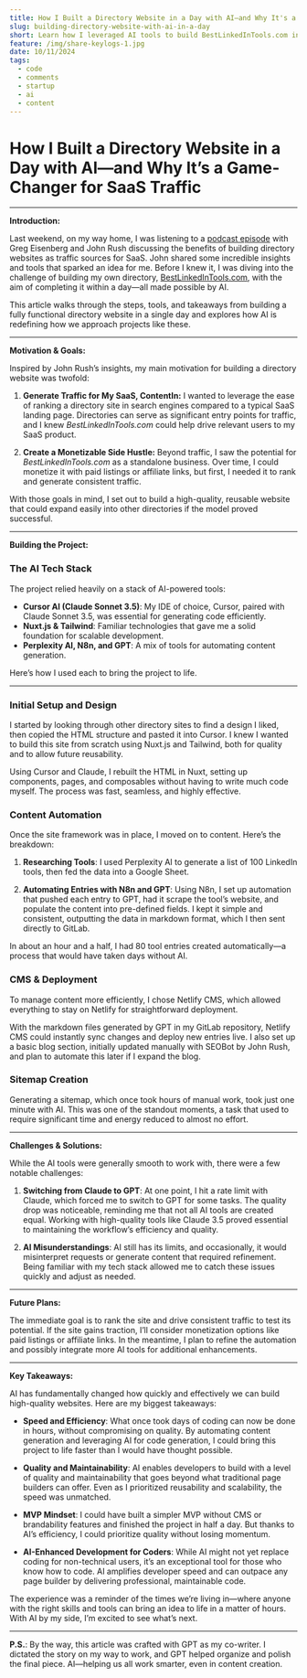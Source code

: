```yaml
---
title: How I Built a Directory Website in a Day with AI—and Why It's a Game-Changer for SaaS Traffic
slug: building-directory-website-with-ai-in-a-day
short: Learn how I leveraged AI tools to build BestLinkedInTools.com in just one day. Using Claude, GPT, and automation, I created a scalable directory website that drives traffic to my SaaS product while demonstrating the game-changing potential of AI in web development.
feature: /img/share-keylogs-1.jpg
date: 10/11/2024
tags:
  - code
  - comments
  - startup
  - ai
  - content
---
```


# How I Built a Directory Website in a Day with AI—and Why It’s a Game-Changer for SaaS Traffic

---

**Introduction:**

Last weekend, on my way home, I was listening to a [podcast episode](https://www.youtube.com/watch?v=hPveUtta0Es) with Greg Eisenberg and John Rush discussing the benefits of building directory websites as traffic sources for SaaS. John shared some incredible insights and tools that sparked an idea for me. Before I knew it, I was diving into the challenge of building my own directory, [BestLinkedInTools.com](https://www.bestlinkedintools.com), with the aim of completing it within a day—all made possible by AI.

This article walks through the steps, tools, and takeaways from building a fully functional directory website in a single day and explores how AI is redefining how we approach projects like these.

---

**Motivation & Goals:**

Inspired by John Rush’s insights, my main motivation for building a directory website was twofold:

1. **Generate Traffic for My SaaS, ContentIn:** I wanted to leverage the ease of ranking a directory site in search engines compared to a typical SaaS landing page. Directories can serve as significant entry points for traffic, and I knew *BestLinkedInTools.com* could help drive relevant users to my SaaS product.

2. **Create a Monetizable Side Hustle:** Beyond traffic, I saw the potential for *BestLinkedInTools.com* as a standalone business. Over time, I could monetize it with paid listings or affiliate links, but first, I needed it to rank and generate consistent traffic.

With those goals in mind, I set out to build a high-quality, reusable website that could expand easily into other directories if the model proved successful.

---

**Building the Project:**

### The AI Tech Stack

The project relied heavily on a stack of AI-powered tools:

- **Cursor AI (Claude Sonnet 3.5)**: My IDE of choice, Cursor, paired with Claude Sonnet 3.5, was essential for generating code efficiently.
- **Nuxt.js & Tailwind**: Familiar technologies that gave me a solid foundation for scalable development.
- **Perplexity AI, N8n, and GPT**: A mix of tools for automating content generation.

Here’s how I used each to bring the project to life.

---

### Initial Setup and Design

I started by looking through other directory sites to find a design I liked, then copied the HTML structure and pasted it into Cursor. I knew I wanted to build this site from scratch using Nuxt.js and Tailwind, both for quality and to allow future reusability.

Using Cursor and Claude, I rebuilt the HTML in Nuxt, setting up components, pages, and composables without having to write much code myself. The process was fast, seamless, and highly effective.

### Content Automation

Once the site framework was in place, I moved on to content. Here’s the breakdown:

1. **Researching Tools**: I used Perplexity AI to generate a list of 100 LinkedIn tools, then fed the data into a Google Sheet.
   
2. **Automating Entries with N8n and GPT**: Using N8n, I set up automation that pushed each entry to GPT, had it scrape the tool’s website, and populate the content into pre-defined fields. I kept it simple and consistent, outputting the data in markdown format, which I then sent directly to GitLab.

In about an hour and a half, I had 80 tool entries created automatically—a process that would have taken days without AI.

### CMS & Deployment

To manage content more efficiently, I chose Netlify CMS, which allowed everything to stay on Netlify for straightforward deployment.

With the markdown files generated by GPT in my GitLab repository, Netlify CMS could instantly sync changes and deploy new entries live. I also set up a basic blog section, initially updated manually with SEOBot by John Rush, and plan to automate this later if I expand the blog.

### Sitemap Creation

Generating a sitemap, which once took hours of manual work, took just one minute with AI. This was one of the standout moments, a task that used to require significant time and energy reduced to almost no effort.

---

**Challenges & Solutions:**

While the AI tools were generally smooth to work with, there were a few notable challenges:

1. **Switching from Claude to GPT**: At one point, I hit a rate limit with Claude, which forced me to switch to GPT for some tasks. The quality drop was noticeable, reminding me that not all AI tools are created equal. Working with high-quality tools like Claude 3.5 proved essential to maintaining the workflow’s efficiency and quality.

2. **AI Misunderstandings**: AI still has its limits, and occasionally, it would misinterpret requests or generate content that required refinement. Being familiar with my tech stack allowed me to catch these issues quickly and adjust as needed.

---

**Future Plans:**

The immediate goal is to rank the site and drive consistent traffic to test its potential. If the site gains traction, I’ll consider monetization options like paid listings or affiliate links. In the meantime, I plan to refine the automation and possibly integrate more AI tools for additional enhancements.

---

**Key Takeaways:**

AI has fundamentally changed how quickly and effectively we can build high-quality websites. Here are my biggest takeaways:

- **Speed and Efficiency**: What once took days of coding can now be done in hours, without compromising on quality. By automating content generation and leveraging AI for code generation, I could bring this project to life faster than I would have thought possible.

- **Quality and Maintainability**: AI enables developers to build with a level of quality and maintainability that goes beyond what traditional page builders can offer. Even as I prioritized reusability and scalability, the speed was unmatched.

- **MVP Mindset**: I could have built a simpler MVP without CMS or brandability features and finished the project in half a day. But thanks to AI’s efficiency, I could prioritize quality without losing momentum.

- **AI-Enhanced Development for Coders**: While AI might not yet replace coding for non-technical users, it’s an exceptional tool for those who know how to code. AI amplifies developer speed and can outpace any page builder by delivering professional, maintainable code.

The experience was a reminder of the times we’re living in—where anyone with the right skills and tools can bring an idea to life in a matter of hours. With AI by my side, I’m excited to see what’s next.

---

**P.S.**: By the way, this article was crafted with GPT as my co-writer. I dictated the story on my way to work, and GPT helped organize and polish the final piece. AI—helping us all work smarter, even in content creation.